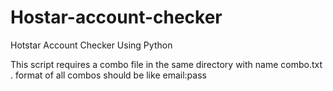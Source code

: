 # Hostar-account-checker
Hotstar Account Checker Using Python

This script requires a combo file in the same directory with name combo.txt .
format of all combos should be like email:pass

